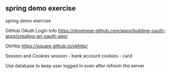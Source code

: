 ## spring demo exercise

spring demo exercise

GitHub OAuth LogIn Info
https://developer.github.com/apps/building-oauth-apps/creating-an-oauth-app/

OkHttp
https://square.github.io/okhttp/

Session and Cookies
session - bank account
cookies - card

Use database to keep user logged in even after refresh the server

